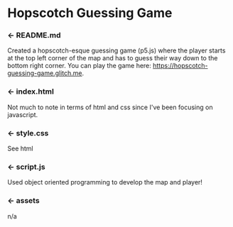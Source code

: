 Hopscotch Guessing Game
=================

### ← README.md

Created a hopscotch-esque guessing game (p5.js) where the player starts at the top left corner of the map and has to guess their way down to the bottom right corner. You can play the game here: https://hopscotch-guessing-game.glitch.me.

### ← index.html

Not much to note in terms of html and css since I've been focusing on javascript. 

### ← style.css

See html

### ← script.js

Used object oriented programming to develop the map and player!

### ← assets

n/a
